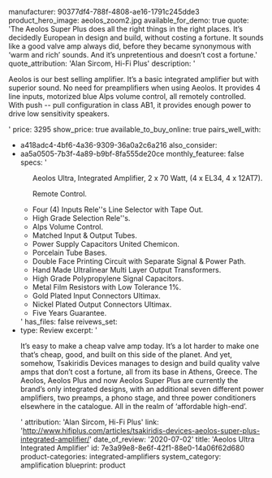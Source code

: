 manufacturer: 90377df4-788f-4808-ae16-1791c245dde3
product_hero_image: aeolos_zoom2.jpg
available_for_demo: true
quote: 'The Aeolos Super Plus does all the right things in the right places. It’s decidedly European in design and build, without costing a fortune. It sounds like a good valve amp always did, before they became synonymous with ‘warm and rich’ sounds. And it’s unpretentious and doesn’t cost a fortune.'
quote_attribution: 'Alan Sircom, Hi-Fi Plus'
description: '<p>Aeolos is our best selling amplifier. It’s a basic integrated amplifier but with superior sound. No need for preamplifiers when using Aeolos. It provides 4 line inputs, motorized blue Alps volume control, all remotely controlled.&nbsp;<br>With push -- pull configuration in class AB1, it provides enough power to drive low sensitivity speakers.</p>'
price: 3295
show_price: true
available_to_buy_online: true
pairs_well_with:
  - a418adc4-4bf6-4a36-9309-36a0a2c6a216
also_consider:
  - aa5a0505-7b3f-4a89-b9bf-8fa555de20ce
monthly_featuree: false
specs: '<ul><p>Aeolos Ultra, Integrated Amplifier, 2 x 70 Watt, (4 x EL34, 4 x 12AT7).</p><p>Remote Control.<br></p><li>Four (4) Inputs Rele''s Line Selector with Tape Out.</li><li>High Grade Selection Rele''s.</li><li>Alps Volume Control.</li><li>Matched Input &amp; Output Tubes.</li><li>Power Supply Capacitors United Chemicon.</li><li>Porcelain Tube Bases.</li><li>Double Face Printing Circuit with Separate Signal &amp; Power Path.</li><li>Hand Made Ultralinear Multi Layer Output Transformers.</li><li>High Grade Polypropylene Signal Capacitors.</li><li>Metal Film Resistors with Low Tolerance 1%.</li><li>Gold Plated Input Connectors Ultimax.</li><li>Nickel Plated Output Connectors Ultimax.</li><li>Five Years Guarantee.</li></ul>'
has_files: false
reivews_set:
  -
    type: Review
    excerpt: '<p>It’s easy to make a cheap valve amp today. It’s a lot harder to make one that’s cheap, good, and built on this side of the planet. And yet, somehow, Tsakiridis Devices manages to design and build quality valve amps that don’t cost a fortune, all from its base in Athens, Greece. The Aeolos, Aeolos Plus and now Aeolos Super Plus are currently the brand’s only integrated designs, with an additional seven different power amplifiers, two preamps, a phono stage, and three power conditioners elsewhere in the catalogue. All in the realm of ‘affordable high-end’.&nbsp;&nbsp;</p>'
    attribution: 'Alan Sircom, Hi-Fi Plus'
    link: 'http://www.hifiplus.com/articles/tsakiridis-devices-aeolos-super-plus-integrated-amplifier/'
    date_of_review: '2020-07-02'
title: 'Aeolos Ultra Integrated Amplifier'
id: 7e3a99e8-8e6f-42f1-88e0-14a06f62d680
product-categories: integrated-amplifiers
system_category: amplification
blueprint: product
